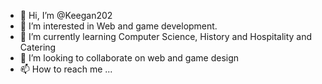 - 👋 Hi, I’m @Keegan202
- 👀 I’m interested in Web and game development.
- 🌱 I’m currently learning Computer Science, History and Hospitality and Catering
- 💞️ I’m looking to collaborate on web and game design
- 📫 How to reach me ...

<!---
Keegan202/Keegan202 is a ✨ special ✨ repository because its `README.md` (this file) appears on your GitHub profile.
You can click the Preview link to take a look at your changes.
--->
